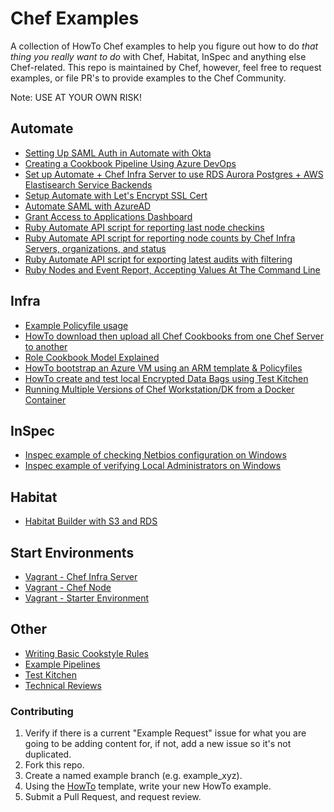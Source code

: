 # Chef Examples

A collection of HowTo Chef examples to help you figure out how to do _that thing you really want to do_ with Chef, Habitat, InSpec and anything else Chef-related. This repo is maintained by Chef, however, feel free to request examples, or file PR's to provide examples to the Chef Community.

Note: USE AT YOUR OWN RISK!

## Automate

- [Setting Up SAML Auth in Automate with Okta](./examples/A2SamlWithOkta.md)
- [Creating a Cookbook Pipeline Using Azure DevOps](./examples/AzureDevOpsCookbookPipeline.md)
- [Set up Automate + Chef Infra Server to use RDS Aurora Postgres + AWS Elastisearch Service Backends](./examples/a2-aws-backends/a2-aws-backends.md)
- [Setup Automate with Let's Encrypt SSL Cert](./examples/A2WithLetsEncryptSSLCert.md)
- [Automate SAML with AzureAD](./examples/A2SamlWithAzureAD.md)
- [Grant Access to Applications Dashboard](./examples/A2GrantAppDashboardAccess.md)
- [Ruby Automate API script for reporting last node checkins](./examples/a2-api/README.md#checkinsrb)
- [Ruby Automate API script for reporting node counts by Chef Infra Servers, organizations, and status](./examples/a2-api/README.md#node_countrb)
- [Ruby Automate API script for exporting latest audits with filtering](./examples/a2-api/README.md#audit_reportsrb)
- [Ruby Nodes and Event Report, Accepting Values At The Command Line](./examples/a2-api/nodes_and_events_reporter.rb)

## Infra

- [Example Policyfile usage](./examples/policyfile_examples/README.md)
- [HowTo download then upload all Chef Cookbooks from one Chef Server to another](./examples/DownloadUploadCookbooks.md)
- [Role Cookbook Model Explained](./examples/RoleCookbookModel.md)
- [HowTo bootstrap an Azure VM using an ARM template & Policyfiles](./examples/AzureArmChefClientBootstrap/README.md)
- [HowTo create and test local Encrypted Data Bags using Test Kitchen](./examples/ChefTestKitchenEncryptedDataBags.md)
- [Running Multiple Versions of Chef Workstation/DK from a Docker Container](./examples/docker-ops/README.md)

## InSpec

- [Inspec example of checking Netbios configuration on Windows](./examples/InspecNetBiosQuery.md)
- [Inspec example of verifying Local Administrators on Windows](./examples/InSpecVerifyWindowsAdministrators.md)

## Habitat

- [Habitat Builder with S3 and RDS](./examples/HabitatBuilderWithS3RDS.md)

## Start Environments

- [Vagrant - Chef Infra Server](./examples/vagrant/chef-server/README.md)
- [Vagrant - Chef Node](./examples/vagrant/chef-node/README.md)
- [Vagrant - Starter Environment](./examples/vagrant/starter-environment/README.md)

## Other

- [Writing Basic Cookstyle Rules](./examples/WorkstationWriteBasicCookstyle.md)
- [Example Pipelines](./examples/pipelines/PipelineOverview.md)
- [Test Kitchen](./examples/test-kitchen/README.md)
- [Technical Reviews](./technical-reviews/README.md)

### Contributing

1. Verify if there is a current "Example Request" issue for what you are
going to be adding content for, if not, add a new issue so it's not duplicated.
1. Fork this repo.
1. Create a named example branch (e.g. example_xyz).
1. Using the [HowTo](./HowToTemplate.md) template, write your new HowTo example.
1. Submit a Pull Request, and request review.

